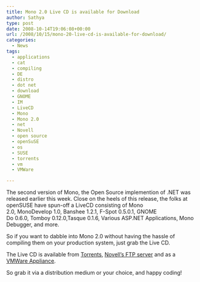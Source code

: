 ```yaml
---
title: Mono 2.0 Live CD is available for Download
author: Sathya
type: post
date: 2008-10-14T19:06:08+00:00
url: /2008/10/15/mono-20-live-cd-is-available-for-download/
categories:
  - News
tags:
  - applications
  - cat
  - compiling
  - DE
  - distro
  - dot net
  - download
  - GNOME
  - IM
  - LiveCD
  - Mono
  - Mono 2.0
  - net
  - Novell
  - open source
  - openSuSE
  - os
  - SUSE
  - torrents
  - vm
  - VMWare

---
```

The second version of Mono, the Open Source implemention of .NET was released earlier this week. Close on the heels of this release, the folks at openSUSE have spun-off a LiveCD consisting of Mono 2.0, MonoDevelop 1.0, Banshee 1.2.1, F-Spot 0.5.0.1, GNOME Do 0.6.0, Tomboy 0.12.0,Tasque 0.1.6, Various ASP.NET Applications, Mono Debugger, and more.

So if you want to dabble into Mono 2.0 without having the hassle of compiling them on your production system, just grab the Live CD.

The Live CD is available from [Torrents][1], [Novell&#8217;s FTP server][2] and as a [VMWare Appliance][3].

So grab it via a distribution medium or your choice, and happy coding!

 [1]: https://ftp.novell.com/pub/mono/livecd/Mono-2.0-2_openSUSE-11.0.iso.torrent
 [2]: https://ftp.novell.com/pub/mono/livecd/Mono-2.0-2_openSUSE-11.0.iso
 [3]: https://ftp.novell.com/pub/mono/vmware/Mono-2.0-2_openSUSE-11.0.zip.torrent
